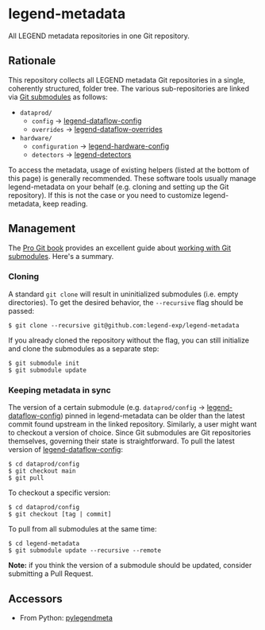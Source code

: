 # legend-metadata

All LEGEND metadata repositories in one Git repository.

## Rationale

This repository collects all LEGEND metadata Git repositories in a single, coherently structured, folder tree.
The various sub-repositories are linked via [Git submodules](https://git-scm.com/book/en/v2/Git-Tools-Submodules) as follows:

- `dataprod/`
  - `config` → [legend-dataflow-config](https://github.com/legend-exp/legend-dataflow-config)
  - `overrides` → [legend-dataflow-overrides](https://github.com/legend-exp/legend-dataflow-overrides)
- `hardware/`
  - `configuration` → [legend-hardware-config](https://github.com/legend-exp/legend-hardware-config)
  - `detectors` → [legend-detectors](https://github.com/legend-exp/legend-detectors)
  
To access the metadata, usage of existing helpers (listed at the bottom of this page) is generally recommended.
These software tools usually manage legend-metadata on your behalf (e.g. cloning and setting up the Git repository).
If this is not the case or you need to customize legend-metadata, keep reading.

## Management

The [Pro Git book](https://git-scm.com/book) provides an excellent guide about
[working with Git submodules](https://git-scm.com/book/en/v2/Git-Tools-Submodules).
Here's a summary.

### Cloning

A standard `git clone` will result in uninitialized submodules (i.e. empty directories).
To get the desired behavior, the `--recursive` flag should be passed:

```console
$ git clone --recursive git@github.com:legend-exp/legend-metadata
```

If you already cloned the repository without the flag, you can still initialize and clone the submodules as a separate step:

```console
$ git submodule init
$ git submodule update
```

### Keeping metadata in sync

The version of a certain submodule (e.g. `dataprod/config` → [legend-dataflow-config](https://github.com/legend-exp/legend-dataflow-config))
pinned in legend-metadata can be older than the latest commit found upstream in the linked repository.
Similarly, a user might want to checkout a version of choice. Since Git submodules are Git repositories
themselves, governing their state is straightforward. To pull the latest version of 
[legend-dataflow-config](https://github.com/legend-exp/legend-dataflow-config):

```console
$ cd dataprod/config
$ git checkout main
$ git pull
```

To checkout a specific version:

```console
$ cd dataprod/config
$ git checkout [tag | commit]
```

To pull from all submodules at the same time:

```console
$ cd legend-metadata
$ git submodule update --recursive --remote
```

**Note:** if you think the version of a submodule should be updated, consider submitting a Pull Request.
  
## Accessors
- From Python: [pylegendmeta](https://github.com/legend-exp/pylegendmeta)

